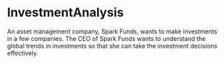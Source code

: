 # InvestmentAnalysis
An asset management company, Spark Funds, wants to make investments in a few companies. The CEO of Spark Funds wants to understand the global trends in investments so that she can take the investment decisions effectively.
